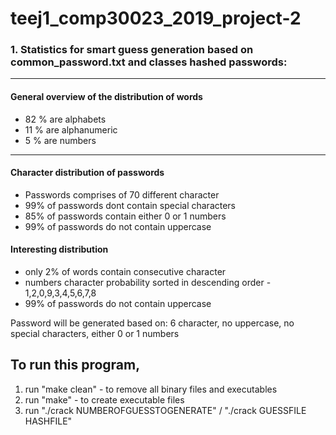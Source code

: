 # teej1_comp30023_2019_project-2


### 1. Statistics for smart guess generation based on common_password.txt and classes hashed passwords:

--------------

#### General overview of the distribution of words
* 82 % are alphabets 
* 11 % are alphanumeric
* 5 % are numbers
--------------

#### Character distribution of passwords
* Passwords comprises of 70 different character
* 99% of passwords dont contain special characters
* 85% of passwords contain either 0 or 1 numbers
* 99% of passwords do not contain uppercase


#### Interesting distribution
* only 2% of words contain consecutive character
* numbers character probability sorted in descending order - 1,2,0,9,3,4,5,6,7,8
* 99% of passwords do not contain uppercase


Password will be generated based on:
6 character, no uppercase, no special characters, either 0 or 1 numbers


## To run this program, 


1.  run "make clean" - to remove all binary files and executables
2.  run "make" - to create executable files
3.  run "./crack NUMBEROFGUESSTOGENERATE" / "./crack GUESSFILE HASHFILE"
